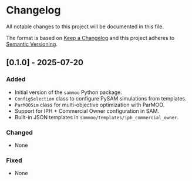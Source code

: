# Changelog

All notable changes to this project will be documented in this file.

The format is based on [Keep a Changelog](https://keepachangelog.com/en/1.0.0/)
and this project adheres to [Semantic Versioning](https://semver.org/spec/v2.0.0.html).

## [0.1.0] - 2025-07-20
### Added
- Initial version of the `sammoo` Python package.
- `ConfigSelection` class to configure PySAM simulations from templates.
- `ParMOOSim` class for multi-objective optimization with ParMOO.
- Support for IPH + Commercial Owner configuration in SAM.
- Built-in JSON templates in `sammoo/templates/iph_commercial_owner`.

### Changed
- None

### Fixed
- None
